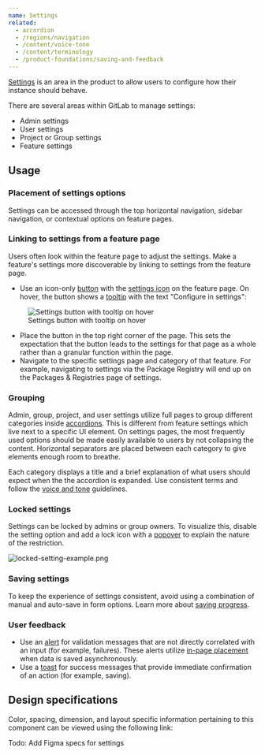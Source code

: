 ```yaml
---
name: Settings
related:
  - accordion
  - /regions/navigation
  - /content/voice-tone
  - /content/terminology
  - /product-foundations/saving-and-feedback
---
```


[Settings](/content/terminology#settings-%26-configuration) is an area in the product to allow users to configure how their instance should behave.

There are several areas within GitLab to manage settings:

* Admin settings
* User settings
* Project or Group settings
* Feature settings

## Usage

### Placement of settings options

Settings can be accessed through the top horizontal navigation, sidebar navigation, or contextual options on feature pages.

### Linking to settings from a feature page

Users often look within the feature page to adjust the settings. Make a feature's settings more discoverable by linking to settings from the feature page.

- Use an icon-only [button](/components/button) with the [settings icon](http://gitlab-org.gitlab.io/gitlab-svgs/?q=settings) on the feature page. On hover, the button shows a [tooltip](/components/tooltip) with the text "Configure in settings":

<figure class="figure" role="figure" aria-label="Settings button with tooltip on hover">
  <img class="figure-img" src="/img/settings-hover.svg" alt="Settings button with tooltip on hover" role="img" />
  <figcaption class="figure-caption">Settings button with tooltip on hover</figcaption>
</figure>

- Place the button in the top right corner of the page. This sets the expectation that the button leads to the settings for that page as a whole rather than a granular function within the page. 
- Navigate to the specific settings page and category of that feature. For example, navigating to settings via the Package Registry will end up on the Packages & Registries page of settings.


### Grouping

Admin, group, project, and user settings utilize full pages to group different categories inside [accordions](/components/accordion). This is different from feature settings which live next to a specific UI element. On settings pages, the most frequently used options should be made easily available to users by not collapsing the content. Horizontal separators are placed between each category to give elements enough room to breathe.

Each category displays a title and a brief explanation of what users should expect when the the accordion is expanded. Use consistent terms and follow the [voice and tone](/content/voice-tone) guidelines.

### Locked settings

Settings can be locked by admins or group owners. To visualize this, disable the setting option and add a lock icon with a [popover](/components/popover) to explain the nature of the restriction.

![locked-setting-example.png](/img/locked-setting-example.png)

### Saving settings

To keep the experience of settings consistent, avoid using a combination of manual and auto-save in form options. Learn more about [saving progress](/product-foundations/saving-and-feedback#saving-progress).

### User feedback

- Use an [alert](/components/alert) for validation messages that are not directly correlated with an input (for example, failures). These alerts utilize [in-page placement](/components/alert#in-page) when data is saved asynchronously.
- Use a [toast](/components/toast) for success messages that provide immediate confirmation of an action (for example, saving).

## Design specifications

Color, spacing, dimension, and layout specific information pertaining to this component can be viewed using the following link:

Todo: Add Figma specs for settings
